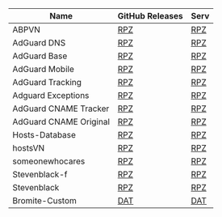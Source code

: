 | Name                   | GitHub Releases                                                                                              | Serv                                                                                |
|------------------------|--------------------------------------------------------------------------------------------------------------|-------------------------------------------------------------------------------------|
| ABPVN                  | [RPZ](https://github.com/minoplhy/filters/releases/download/filters-build/abpvn_rpz.txt)                     | [RPZ](https://serv.1w1.one/content/filters-build/abpvn_rpz.txt)                     |
| AdGuard DNS            | [RPZ](https://github.com/minoplhy/filters/releases/download/filters-build/Adguard-dns_rpz.txt)               | [RPZ](https://serv.1w1.one/content/filters-build/Adguard-dns_rpz.txt)               |
| AdGuard Base           | [RPZ](https://github.com/minoplhy/filters/releases/download/filters-build/Adguard-Base_rpz.txt)              | [RPZ](https://serv.1w1.one/content/filters-build/Adguard-Base_rpz.txt)              |
| AdGuard Mobile         | [RPZ](https://github.com/minoplhy/filters/releases/download/filters-build/Adguard-Mobile_rpz.txt)            | [RPZ](https://serv.1w1.one/content/filters-build/Adguard-Mobile_rpz.txt)            |
| AdGuard Tracking       | [RPZ](https://github.com/minoplhy/filters/releases/download/filters-build/Adguard-Tracking_rpz.txt)          | [RPZ](https://serv.1w1.one/content/filters-build/Adguard-Tracking_rpz.txt)          |
| Adguard Exceptions     | [RPZ](https://github.com/minoplhy/filters/releases/download/filters-build/Adguard-exceptions_rpz.txt)        | [RPZ](https://serv.1w1.one/content/filters-build/Adguard-exceptions_rpz.txt)        |
| AdGuard CNAME Tracker  | [RPZ](https://github.com/minoplhy/filters/releases/download/filters-build/Adguard-cname-tracker_rpz.txt)     | [RPZ](https://serv.1w1.one/content/filters-build/Adguard-cname-tracker_rpz.txt)     |
| AdGuard CNAME Original | [RPZ](https://github.com/minoplhy/filters/releases/download/filters-build/Adguard-cname-original_rpz.txt)    | [RPZ](https://serv.1w1.one/content/filters-build/Adguard-cname-original_rpz.txt)    |
| Hosts-Database         | [RPZ](https://github.com/minoplhy/filters/releases/download/filters-build/hosts-database-full-alive_rpz.txt) | [RPZ](https://serv.1w1.one/content/filters-build/hosts-database-full-alive_rpz.txt) |
| hostsVN                | [RPZ](https://github.com/minoplhy/filters/releases/download/filters-build/hostsVN-all_rpz.txt)               | [RPZ](https://serv.1w1.one/content/filters-build/hostsVN-all_rpz.txt)               |
| someonewhocares        | [RPZ](https://github.com/minoplhy/filters/releases/download/filters-build/someonewhocares_rpz.txt)           | [RPZ](https://serv.1w1.one/content/filters-build/someonewhocares_rpz.txt)           |
| Stevenblack-f          | [RPZ](https://github.com/minoplhy/filters/releases/download/filters-build/stevenblack-f_rpz.txt)             | [RPZ](https://serv.1w1.one/content/filters-build/stevenblack-f_rpz.txt)             |
| Stevenblack            | [RPZ](https://github.com/minoplhy/filters/releases/download/filters-build/stevenblack_rpz.txt)               | [RPZ](https://serv.1w1.one/content/filters-build/stevenblack_rpz.txt)               |
| Bromite-Custom         | [DAT](https://github.com/minoplhy/filters/releases/download/filters-build/filters.dat)                       | [DAT](https://serv.1w1.one/content/filters-build/filters.dat)                       |
